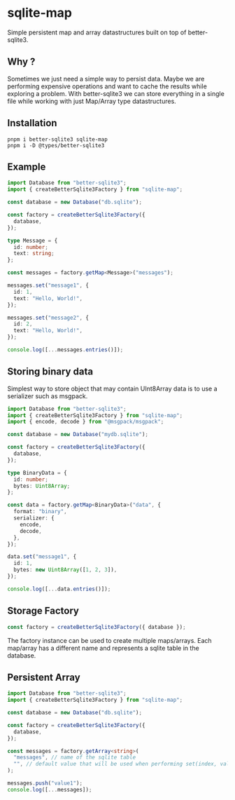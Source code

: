 # sqlite-map

Simple persistent map and array datastructures built on top of better-sqlite3.

## Why ?

Sometimes we just need a simple way to persist data. Maybe we are performing expensive operations and want to cache the results while exploring a problem. With better-sqlite3 we can store everything in a single file while working with just Map/Array type datastructures.

## Installation

```
pnpm i better-sqlite3 sqlite-map
pnpm i -D @types/better-sqlite3
```

## Example

```ts
import Database from "better-sqlite3";
import { createBetterSqlite3Factory } from "sqlite-map";

const database = new Database("db.sqlite");

const factory = createBetterSqlite3Factory({
  database,
});

type Message = {
  id: number;
  text: string;
};

const messages = factory.getMap<Message>("messages");

messages.set("message1", {
  id: 1,
  text: "Hello, World!",
});

messages.set("message2", {
  id: 2,
  text: "Hello, World!",
});

console.log([...messages.entries()]);
```

## Storing binary data

Simplest way to store object that may contain UInt8Array data is to use a serializer such as msgpack.

```ts
import Database from "better-sqlite3";
import { createBetterSqlite3Factory } from "sqlite-map";
import { encode, decode } from "@msgpack/msgpack";

const database = new Database("mydb.sqlite");

const factory = createBetterSqlite3Factory({
  database,
});

type BinaryData = {
  id: number;
  bytes: Uint8Array;
};

const data = factory.getMap<BinaryData>("data", {
  format: "binary",
  serializer: {
    encode,
    decode,
  },
});

data.set("message1", {
  id: 1,
  bytes: new Uint8Array([1, 2, 3]),
});

console.log([...data.entries()]);
```

## Storage Factory

```ts
const factory = createBetterSqlite3Factory({ database });
```

The factory instance can be used to create multiple maps/arrays. Each map/array has a different name and represents a sqlite table in the database.

## Persistent Array

```ts
import Database from "better-sqlite3";
import { createBetterSqlite3Factory } from "sqlite-map";

const database = new Database("db.sqlite");

const factory = createBetterSqlite3Factory({
  database,
});

const messages = factory.getArray<string>(
  "messages", // name of the sqlite table
  "", // default value that will be used when performing set(index, value) operations that could resize the array creating holes
);

messages.push("value1");
console.log([...messages]);
```

